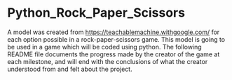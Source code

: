 # Python_Rock_Paper_Scissors

A model was created from https://teachablemachine.withgoogle.com/ for each option possible in a rock-paper-scissors game. This model is going to be used in a game which will be coded using python. The following README file documents the progress made by the creator of the game at each milestone, and will end with the conclusions of what the creator understood from and felt about the project.
